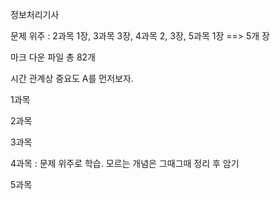 정보처리기사

문제 위주 : 2과목 1장, 3과목 3장, 4과목 2, 3장, 5과목 1장 ==> 5개 장

마크 다운 파일 총 82개

시간 관계상 중요도 A를 먼저보자.

1과목

2과목

3과목

4과목 : 문제 위주로 학습. 모르는 개념은 그때그때 정리 후 암기

5과목
